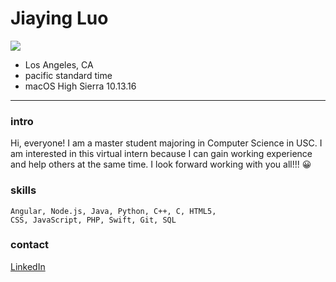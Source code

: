 # Jiaying Luo

![](https://lh3.googleusercontent.com/rcpFqh-mTRAn5HiU63Q1gjyyj12NNOhYFk5o0qb3QYNnSSmGZLOBNryVKMOt7oqZmQc1Cr8kU6WrnSXg-rHCAdlu7yZrlf2XLnJ-W1D5tPISQ-N4yEzOF468BH97q2IGsRiEhNgUSSSGdJmddWL3B_OhHTebmzB14nMoCtJS7A8LR2tdv-wb4TBIZqelAFON6QRTzgo1Xa8pwLMF2eBO7MQxco39F5eXmAtU8BNHPTmPJiycylYDZBUVUjpkvPK7uXayObWfuX_184pm4x51AfILH0aIBtNpL8Mbwef15BpB6d_uSu6My4zpXRFhzmh0KvjwMZERH46-UzDCOqoV4hZ0O1IX-Ezdk6GGsbnealaIFpBsCeDguhZ69Ss3SKWIWkIsfOYl84Got7yQsa-mv3Asp6BvFe77uwgkx8Potuk42pXMUP9cTpGD-4vb4Yv-1oanecJD2XYaYvmMhGTHoRtGDDVDB94UpfymvJ2eTyx_jwn3_vIStBqN1e9G8O3PI9jaAmPlz1-RyzbYf-T1ovfTqM4EboA74g-_7ggOoaua1HfWmzdmdO8pKWKZAZB5xn0cWCI5kXH5wc2t8x32H-gQa2-Iysam8r9ipPCZabS1NKdbJssa_uVQr6pbRe5dF5kfW9N8xzbpwbX5Vex7Ukbq5AYd3A=w504-h672-no)


* Los Angeles, CA
* pacific standard time
* macOS High Sierra 10.13.16

* * *

### intro
Hi, everyone! I am a master student majoring in Computer Science in USC. 
I am interested in this virtual intern because I can gain working experience 
and help others at the same time. I look forward working with you all!!! 😀

### skills
```
Angular, Node.js, Java, Python, C++, C, HTML5, 
CSS, JavaScript, PHP, Swift, Git, SQL
```

### contact
[LinkedIn](https://www.linkedin.com/in/jiaying-luo-5bb242125/)
